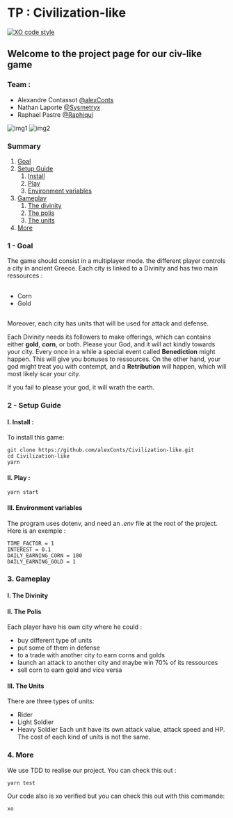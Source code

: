 # TP : Civilization-like #
[![XO code style](https://img.shields.io/badge/code_style-XO-5ed9c7.svg)](https://github.com/xojs/xo)

## Welcome to the project page for our civ-like game ##

### Team : ###
* Alexandre Contassot [@alexConts][@alexConts]
* Nathan Laporte [@Sysmetryx][@Sysmetryx]
* Raphael Pastre [@Raphiqui][@Raphiqui]

![img1](http://www.image-heberg.fr/files/15270106451558820285.png)
![img2](http://www.image-heberg.fr/files/1527010731241712782.png)

### **Summary** ###

1. [Goal][Goal]
2. [Setup Guide][Setup]
    1. [Install][Install]
    2. [Play][Play]
    3. [Environment variables][Environment]
3. [Gameplay][Gameplay]
    1. [The divinity][Divinity]
    2. [The polis][Polis]
    3. [The units][Units]
4. [More][More]


### 1 - Goal

The game should consist in a multiplayer mode. the different player controls a city in ancient Greece. Each city is linked to a Divinity and has two main ressources :
##
* Corn
* Gold
##
Moreover, each city has units that will be used for attack and defense.

Each Divinity needs its followers to make offerings, which can contains either **gold**, **corn**, or both.
Please your God, and it will act kindly towards your city.
Every once in a while a special event called **Benediction** might happen. This will give you bonuses to ressources.
On the other hand, your god might treat you with contempt, and a **Retribution** will happen, which will most likely scar your city.

If you fail to please your god, it will wrath the earth.

### 2 - Setup Guide

#### I. Install :
To install this game:
```shell
git clone https://github.com/alexConts/Civilization-like.git
cd Civilization-like
yarn
```

#### II. Play :
```shell
yarn start
```

#### III. Environment variables
The program uses dotenv, and need an *.env* file at the root of the project. Here is an exemple :
```dotenv
TIME_FACTOR = 1
INTEREST = 0.1
DAILY_EARNING_CORN = 100
DAILY_EARNING_GOLD = 1
```

### 3. Gameplay

#### I. The Divinity

#### II. The Polis
Each player have his own city where he could :
* buy different type of units
* put some of them in defense
* to a trade with another city to earn corns and golds
*  launch an attack to another city and maybe win 70% of its ressources
* sell corn to earn gold and vice versa

#### III. The Units
There are three types of units:
* Rider
* Light Soldier
* Heavy Soldier
Each unit have its own attack value, attack speed and HP. The cost of each kind of units is not the same.

### 4. More
We use TDD to realise our project. You can check this out :
```shell
yarn test
```
Our code also is xo verified but you can check this out  with this commande:
```shell
xo
```


[@alexConts]: https://github.com/alexConts
[@Sysmetryx]: https://github.com/Sysmetryx
[@Raphiqui]: https://github.com/Raphiqui
[Goal]: https://github.com/alexConts/Civilization-like#1---goal
[Setup]: https://github.com/alexConts/Civilization-like#2---setup-guide
[Install]: https://github.com/alexConts/Civilization-like#a---install-
[Play]: https://github.com/alexConts/Civilization-like#b---play-
[Environment]: https://github.com/alexConts/Civilization-like#c---environment-variables
[Gameplay]: https://github.com/alexConts/Civilization-like#3---gameplay
[Divinity]: https://github.com/alexConts/Civilization-like#i-the-divinity
[Polis]: https://github.com/alexConts/Civilization-like#ii-the-polis
[Units]: https://github.com/alexConts/Civilization-like#iii-the-units
[More]: https://github.com/alexConts/Civilization-like#4-more
